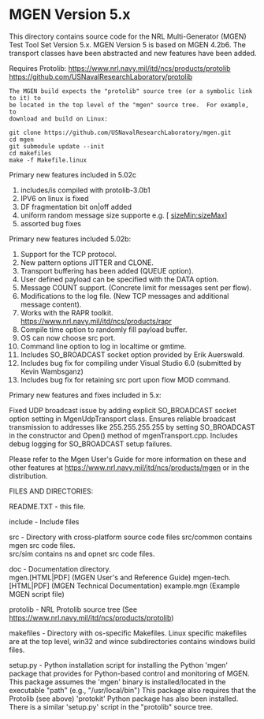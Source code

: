 #            MGEN Version 5.x

This directory contains source code for the NRL Multi-Generator
(MGEN) Test Tool Set Version 5.x.  MGEN Version 5 is based on 
MGEN 4.2b6.  The transport classes have been abstracted and new
features have been added.

Requires Protolib:
    https://www.nrl.navy.mil/itd/ncs/products/protolib
    https://github.com/USNavalResearchLaboratory/protolib
    
    The MGEN build expects the "protolib" source tree (or a symbolic link to it) to
    be located in the top level of the "mgen" source tree.  For example, to 
    download and build on Linux:
    
    git clone https://github.com/USNavalResearchLaboratory/mgen.git
    cd mgen
    git submodule update --init
    cd makefiles
    make -f Makefile.linux

Primary new features included in 5.02c

1) includes/is compiled with protolib-3.0b1
2) IPV6 on linux is fixed
3) DF fragmentation bit on|off added
4) uniform random message size supporte e.g. <pattern> [<rate> <sizeMin:sizeMax>]
5) assorted bug fixes

Primary new features included 5.02b:

1)  Support for the TCP protocol. 
2)  New pattern options JITTER and CLONE.
3)  Transport buffering has been added (QUEUE option).
4)  User defined payload can be specified with the DATA option.
5)  Message COUNT support. (Concrete limit for messages sent per flow).
6)  Modifications to the log file.  (New TCP messages and additional
    message content).
7)  Works with the RAPR toolkit. <https://www.nrl.navy.mil/itd/ncs/products/rapr>
8)  Compile time option to randomly fill payload buffer.
9)  OS can now choose src port.
10) Command line option to log in localtime or gmtime.
11) Includes SO_BROADCAST socket option provided by Erik Auerswald. 
12) Includes bug fix for compiling under Visual Studio 6.0 (submitted
    by Kevin Wambsganz)
13) Includes bug fix for retaining src port upon flow MOD command.

Primary new features and fixes included in 5.x:

Fixed UDP broadcast issue by adding explicit SO_BROADCAST socket option setting in MgenUdpTransport class. Ensures reliable broadcast transmission to addresses like 255.255.255.255 by setting SO_BROADCAST in the constructor and Open() method of mgenTransport.cpp. Includes debug logging for SO_BROADCAST setup failures.

Please refer to the Mgen User's Guide for more information on these
and other features at <https://www.nrl.navy.mil/itd/ncs/products/mgen> or
in the distribution.

FILES AND DIRECTORIES:

README.TXT  - this file.

include     - Include files

src         - Directory with cross-platform source code files
              src/common contains mgen src code files.  
              src/sim contains ns and opnet src code files.

doc         - Documentation directory.  
              mgen.[HTML|PDF] (MGEN User's and Reference Guide)
              mgen-tech.[HTML|PDF] (MGEN Technical Documentation)
              example.mgn (Example MGEN script file)

protolib    - NRL Protolib source tree (See
              <https://www.nrl.navy.mil/itd/ncs/products/protolib>)

makefiles   - Directory with os-specific Makefiles.
              Linux specific makefiles are at the top level,
              win32 and wince subdirectories contains windows
              build files.
              
setup.py    - Python installation script for installing the Python 'mgen'
              package that provides for Python-based control and monitoring
              of MGEN.  This package assumes the 'mgen' binary is 
              installed/located in the executable "path" (e.g., "/usr/local/bin")
              This package also requires that the Protolib (see above)
              'protokit' Python package has also been installed.  There is a
              similar 'setup.py' script in the "protolib" source tree.
